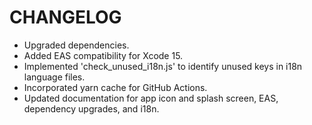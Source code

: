 # CHANGELOG

- Upgraded dependencies.
- Added EAS compatibility for Xcode 15.
- Implemented 'check_unused_i18n.js' to identify unused keys in i18n language files.
- Incorporated yarn cache for GitHub Actions.
- Updated documentation for app icon and splash screen, EAS, dependency upgrades, and i18n.
